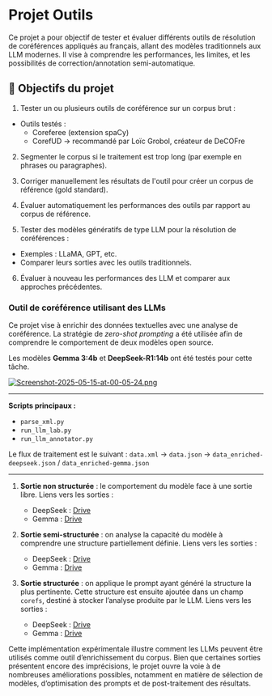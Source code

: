 # Projet Outils
Ce projet a pour objectif de tester et évaluer différents outils de résolution de coréférences appliqués au français, allant des modèles traditionnels aux LLM modernes. Il vise à comprendre les performances, les limites, et les possibilités de correction/annotation semi-automatique.

## 🎯 Objectifs du projet 

1. Tester un ou plusieurs outils de coréférence sur un corpus brut :
- Outils testés :
  - Coreferee (extension spaCy)
  - CorefUD → recommandé par Loïc Grobol, créateur de DeCOFre

2. Segmenter le corpus si le traitement est trop long (par exemple en phrases ou paragraphes).

3. Corriger manuellement les résultats de l'outil pour créer un corpus de référence (gold standard).

4. Évaluer automatiquement les performances des outils par rapport au corpus de référence.

5. Tester des modèles génératifs de type LLM pour la résolution de coréférences :
  - Exemples : LLaMA, GPT, etc.
  - Comparer leurs sorties avec les outils traditionnels.

6. Évaluer à nouveau les performances des LLM et comparer aux approches précédentes.


### Outil de coréférence utilisant des LLMs

Ce projet vise à enrichir des données textuelles avec une analyse de coréférence.
La stratégie de *zero-shot prompting* a été utilisée afin de comprendre le comportement de deux modèles open source.

Les modèles **Gemma 3:4b** et **DeepSeek-R1:14b** ont été testés pour cette tâche.

[![Screenshot-2025-05-15-at-00-05-24.png](https://i.postimg.cc/V6XHLV7M/Screenshot-2025-05-15-at-00-05-24.png)](https://postimg.cc/mz2Sm8W2)

---

**Scripts principaux :**

- `parse_xml.py`
- `run_llm_lab.py`
- `run_llm_annotator.py`

Le flux de traitement est le suivant :
`data.xml` → `data.json` → `data_enriched-deepseek.json` / `data_enriched-gemma.json`

---

1. **Sortie non structurée** : le comportement du modèle face à une sortie libre.
   Liens vers les sorties :

   - DeepSeek : [Drive](https://drive.google.com/drive/folders/16OVy3AKgNdiCduqr_eUobk_FhoomeMgz?usp=sharing)
   - Gemma : [Drive](https://drive.google.com/drive/folders/1bYt4hNPmkHsZ79XEdO4L19HR7HrJNUSd?usp=sharing)

2. **Sortie semi-structurée** : on analyse la capacité du modèle à comprendre une structure partiellement définie.
   Liens vers les sorties :

   - DeepSeek : [Drive](https://drive.google.com/drive/folders/16r4J5tDH8X2oj3fdvYc7ZR9Bx3ylV9n7?usp=sharing)
   - Gemma : [Drive](https://drive.google.com/drive/folders/19sjHiPG9Sws-qfV8IrhWa1JGSwu_E6U5?usp=sharing)

3. **Sortie structurée** : on applique le prompt ayant généré la structure la plus pertinente. Cette structure est ensuite ajoutée dans un champ `corefs`, destiné à stocker l’analyse produite par le LLM.
   Liens vers les sorties :

   - DeepSeek : [Drive](https://drive.google.com/drive/folders/1P-x7Xj3OPt0d6CFoGuGISz_hmclV4Rrg?usp=sharing)
   - Gemma : [Drive](https://drive.google.com/drive/folders/1otDT6AtdFPi2ICboqfVW8Oq1Lh0JsM64?usp=sharing)

Cette implémentation expérimentale illustre comment les LLMs peuvent être utilisés comme outil d’enrichissement du corpus.
Bien que certaines sorties présentent encore des imprécisions, le projet ouvre la voie à de nombreuses améliorations possibles, notamment en matière de sélection de modèles, d’optimisation des prompts et de post-traitement des résultats.